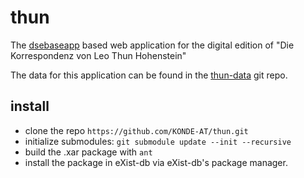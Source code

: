 # thun

The [dsebaseapp](https://github.com/KONDE-AT/dsebaseapp) based web application for the digital edition of "Die Korrespondenz von Leo Thun Hohenstein"

The data for this application can be found in the [thun-data](https://github.com/KONDE-AT/thun-data) git repo.

## install

* clone the repo `https://github.com/KONDE-AT/thun.git`
* initialize submodules: `git submodule update --init --recursive`
* build the .xar package with `ant`
* install the package in eXist-db via eXist-db's package manager.
